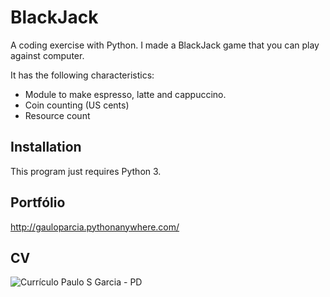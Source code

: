 # BlackJack
A coding exercise with Python. I made a BlackJack game that you can play against computer.

It has the following characteristics:
- Module to make espresso, latte and cappuccino.
- Coin counting (US cents)
- Resource count


## Installation
This program just requires Python 3. 

## Portfólio
http://gauloparcia.pythonanywhere.com/

## CV

![Currículo Paulo S  Garcia - PD](https://user-images.githubusercontent.com/98903106/157282028-01627cda-4ee5-401f-a062-eb3f864d2707.jpg)
